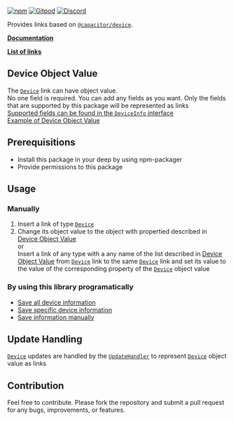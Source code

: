 [![npm](https://img.shields.io/npm/v/@deep-foundation/capacitor-device.svg)](https://www.npmjs.com/package/@deep-foundation/capacitor-device) 
[![Gitpod](https://img.shields.io/badge/Gitpod-ready--to--code-blue?logo=gitpod)](https://gitpod.io/#https://github.com/deep-foundation/capacitor-device) 
[![Discord](https://badgen.net/badge/icon/discord?icon=discord&label&color=purple)](https://discord.gg/deep-foundation)

Provides links based on [`@capacitor/device`](https://www.npmjs.com/package/@capacitor/device). 

[**Documentation**](https://deep-foundation.github.io/capacitor-device/) 

[**List of links**](https://deep-foundation.github.io/capacitor-device/enums/LinkName.html)

## Device Object Value

The [`Device`] link can have object value.  
No one field is required. You can add any fields as you want.  Only the fields that are supported by this package will be represented as links   
[Supported fields can be found in the `DeviceInfo` interface](https://deep-foundation.github.io/capacitor-device/types/DeviceInfo.html)  
[Example of Device Object Value](https://deep-foundation.github.io/capacitor-device/types/deviceInfo.html#md:device-info-example)

## Prerequisitions
- Install this package in your deep by using npm-packager
- Provide permissions to this package

## Usage

### Manually
1. Insert a link of type [`Device`] 
2.  Change its object value to the object with propertied described in [Device Object Value](#md:device-object-value)  
or  
Insert a link of any type with a any name of the list described in [Device Object Value](#md:device-object-value) from [`Device`] link to the same [`Device`] link and set its value to the value of the corresponding property of the [`Device`] object value

### By using this library programatically
- [Save all device information](https://deep-foundation.github.io/capacitor-device/functions/saveDeviceInfo.html#md:save-all-device-information)  
- [Save specific device information](https://deep-foundation.github.io/capacitor-device/functions/saveDeviceInfo.html#md:save-specific-device-information)  
- [Save information manually](https://deep-foundation.github.io/capacitor-device/functions/saveDeviceInfo.html#md:save-information-manually)  

## Update Handling

[`Device`] updates are handled by the [`UpdateHandler`](https://freephoenix888.github.io/object-to-links-async-converter/enums/LinkName.html#UpdateHandler) to represent [`Device`] object value as links

## Contribution

Feel free to contribute. Please fork the repository and submit a pull request for any bugs, improvements, or features.

[`Device`]: https://deep-foundation.github.io/firebase-push-notification/enums/LinkName.html#Device
